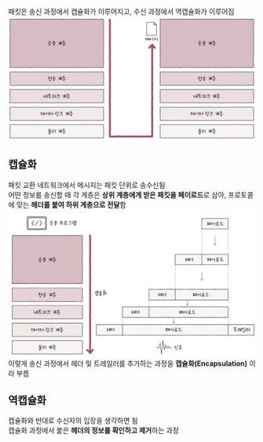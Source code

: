 패킷은 송신 과정에서 캡슐화가 이루어지고, 수신 과정에서 역캡슐화가 이루어짐  
![](img/NetworkLayer.png)  
## 캡슐화
패킷 교환 네트워크에서 메시지는 패킷 단위로 송수신됨  
어떤 정보를 송신할 때 각 계층은 **상위 계층에게 받은 패킷을 페이로드**로 삼아, 프로토콜에 맞는 **헤더를 붙여 하위 계층으로 전달**함  
![](img/Encapsulation.png)  
이렇게 송신 과정에서 헤더 및 트레일러를 추가하는 과정을 **캡슐화(Encapsulation)** 이라 부름  
## 역캡슐화
캡슐화와 반대로 수신자의 입장을 생각하면 됨  
캡슐화 과정에서 붙은 **헤더의 정보를 확인하고 제거**하는 과정  